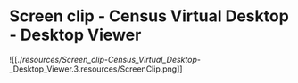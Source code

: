 # Screen clip - Census Virtual Desktop - Desktop Viewer

![[./_resources/Screen_clip_-_Census_Virtual_Desktop_-_Desktop_Viewer.3.resources/ScreenClip.png]]
